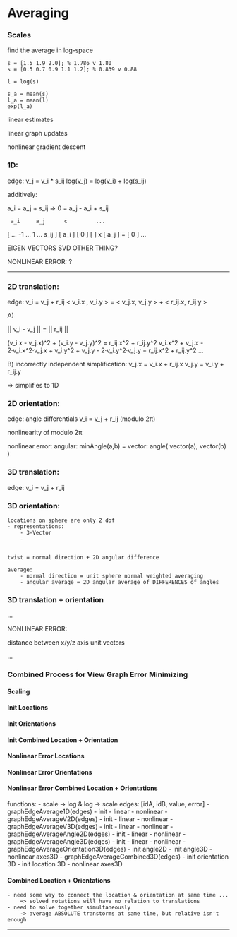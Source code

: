 # Averaging





### Scales

find the average in log-space

```
s = [1.5 1.9 2.0]; % 1.786 v 1.80
s = [0.5 0.7 0.9 1.1 1.2]; % 0.839 v 0.88

l = log(s)

s_a = mean(s)
l_a = mean(l)
exp(l_a)
```









linear estimates



linear graph updates





nonlinear gradient descent




### 1D:

edge:
	v_j = v_i * s_ij
	log(v_j) = log(v_i) + log(s_ij)


additively:


a_i = a_j + s_ij
=>
0 = a_j - a_i + s_ij


	 a_i     a_j      c         ... 
[ ... -1 ...  1  ... s_ij ]   [ a_i ]   [ 0 ]
[                         ] x [ a_j ] = [ 0 ]
                               ...

EIGEN VECTORS
SVD
OTHER THING?


NONLINEAR ERROR:
?



---


### 2D translation:

edge:
	v_i = v_j + r_ij
	< v_i.x , v_i.y >  =  < v_j.x, v_j.y >  +  < r_ij.x, r_ij.y >


A) 

|| v_i - v_j || = || r_ij || 


(v_i.x - v_j.x)^2 + (v_i.y - v_j.y)^2  = r_ij.x^2 + r_ij.y^2
v_i.x^2 + v_j.x - 2&middot;v_i.x^2&middot;v_j.x  +  v_i.y^2 + v_j.y - 2&middot;v_i.y^2&middot;v_j.y  = r_ij.x^2 + r_ij.y^2
...


B) incorrectly independent simplification:
v_j.x = v_i.x + r_ij.x
v_j.y = v_i.y + r_ij.y

=> simplifies to 1D


### 2D orientation:

edge: angle differentials
	v_i = v_j + r_ij (modulo 2&pi;)

nonlinearity of modulo 2&pi;


nonlinear error:
	angular:
		minAngle(a,b)
		= 
	vector:
		angle( vector(a), vector(b) )


### 3D translation:


edge: 
	v_i = v_j + r_ij



### 3D orientation:
	locations on sphere are only 2 dof
	- representations:
		- 3-Vector 
		- 


	twist = normal direction + 2D angular difference

	average:
		- normal direction = unit sphere normal weighted averaging
		- angular average = 2D angular average of DIFFERENCES of angles 




### 3D translation + orientation

...









NONLINEAR ERROR:

distance between x/y/z axis unit vectors


...



### Combined Process for View Graph Error Minimizing


#### Scaling


#### Init Locations


#### Init Orientations


#### Init Combined Location + Orientation


#### Nonlinear Error Locations


#### Nonlinear Error Orientations


#### Nonlinear Error Combined Location + Orientations




functions:
	- scale -> log & log -> scale
	edges: [idA, idB, value, error]
	- graphEdgeAverage1D(edges)
		- init
		- linear
		- nonlinear
	- graphEdgeAverageV2D(edges)
		- init
		- linear
		- nonlinear
	- graphEdgeAverageV3D(edges)
		- init
		- linear
		- nonlinear
	- graphEdgeAverageAngle2D(edges)
		- init
		- linear
		- nonlinear
	- graphEdgeAverageAngle3D(edges)
		- init
		- linear
		- nonlinear
	- graphEdgeAverageOrientation3D(edges)
		- init angle2D
		- init angle3D
		- nonlinear axes3D
	- graphEdgeAverageCombined3D(edges)
		- init orientation 3D
		- init location 3D
		- nonlinear axes3D





#### Combined Location + Orientations
	- need some way to connect the location & orientation at same time ...
		=> solved rotations will have no relation to translations
	- need to solve together simultaneously
		-> average ABSOLUTE transtorms at same time, but relative isn't enough


























































---





